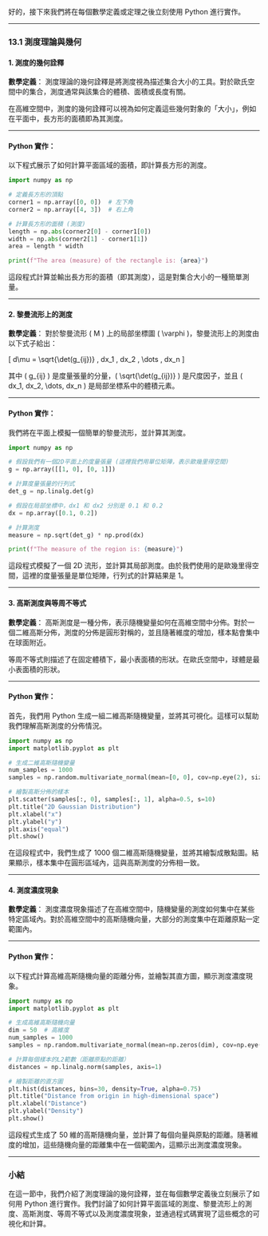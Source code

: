 好的，接下來我們將在每個數學定義或定理之後立刻使用 Python 進行實作。

---

### 13.1 測度理論與幾何

#### 1. 測度的幾何詮釋

**數學定義**：
測度理論的幾何詮釋是將測度視為描述集合大小的工具。對於歐氏空間中的集合，測度通常與該集合的體積、面積或長度有關。

在高維空間中，測度的幾何詮釋可以視為如何定義這些幾何對象的「大小」，例如在平面中，長方形的面積即為其測度。

---

#### Python 實作：
以下程式展示了如何計算平面區域的面積，即計算長方形的測度。

```python
import numpy as np

# 定義長方形的頂點
corner1 = np.array([0, 0])  # 左下角
corner2 = np.array([4, 3])  # 右上角

# 計算長方形的面積 (測度)
length = np.abs(corner2[0] - corner1[0])
width = np.abs(corner2[1] - corner1[1])
area = length * width

print(f"The area (measure) of the rectangle is: {area}")
```

這段程式計算並輸出長方形的面積（即其測度），這是對集合大小的一種簡單測量。

---

#### 2. 黎曼流形上的測度

**數學定義**：
對於黎曼流形 \( M \) 上的局部坐標圖 \( \varphi \)，黎曼流形上的測度由以下式子給出：

\[
d\mu = \sqrt{\det(g_{ij})} \, dx_1 \, dx_2 \, \dots \, dx_n
\]

其中 \( g_{ij} \) 是度量張量的分量，\( \sqrt{\det(g_{ij})} \) 是尺度因子，並且 \( dx_1, dx_2, \dots, dx_n \) 是局部坐標系中的體積元素。

---

#### Python 實作：
我們將在平面上模擬一個簡單的黎曼流形，並計算其測度。

```python
import numpy as np

# 假設我們有一個2D平面上的度量張量 (這裡我們用單位矩陣，表示歐幾里得空間)
g = np.array([[1, 0], [0, 1]])

# 計算度量張量的行列式
det_g = np.linalg.det(g)

# 假設在局部坐標中，dx1 和 dx2 分別是 0.1 和 0.2
dx = np.array([0.1, 0.2])

# 計算測度
measure = np.sqrt(det_g) * np.prod(dx)

print(f"The measure of the region is: {measure}")
```

這段程式模擬了一個 2D 流形，並計算其局部測度。由於我們使用的是歐幾里得空間，這裡的度量張量是單位矩陣，行列式的計算結果是 1。

---

#### 3. 高斯測度與等周不等式

**數學定義**：
高斯測度是一種分佈，表示隨機變量如何在高維空間中分佈。對於一個二維高斯分佈，測度的分佈是圓形對稱的，並且隨著維度的增加，樣本點會集中在球面附近。

等周不等式則描述了在固定體積下，最小表面積的形狀。在歐氏空間中，球體是最小表面積的形狀。

---

#### Python 實作：
首先，我們用 Python 生成一組二維高斯隨機變量，並將其可視化。這樣可以幫助我們理解高斯測度的分佈情況。

```python
import numpy as np
import matplotlib.pyplot as plt

# 生成二維高斯隨機變量
num_samples = 1000
samples = np.random.multivariate_normal(mean=[0, 0], cov=np.eye(2), size=num_samples)

# 繪製高斯分佈的樣本
plt.scatter(samples[:, 0], samples[:, 1], alpha=0.5, s=10)
plt.title("2D Gaussian Distribution")
plt.xlabel("x")
plt.ylabel("y")
plt.axis("equal")
plt.show()
```

在這段程式中，我們生成了 1000 個二維高斯隨機變量，並將其繪製成散點圖。結果顯示，樣本集中在圓形區域內，這與高斯測度的分佈相一致。

---

#### 4. 測度濃度現象

**數學定義**：
測度濃度現象描述了在高維空間中，隨機變量的測度如何集中在某些特定區域內。對於高維空間中的高斯隨機向量，大部分的測度集中在距離原點一定範圍內。

---

#### Python 實作：
以下程式計算高維高斯隨機向量的距離分佈，並繪製其直方圖，顯示測度濃度現象。

```python
import numpy as np
import matplotlib.pyplot as plt

# 生成高維高斯隨機向量
dim = 50  # 高維度
num_samples = 1000
samples = np.random.multivariate_normal(mean=np.zeros(dim), cov=np.eye(dim), size=num_samples)

# 計算每個樣本的L2範數（距離原點的距離）
distances = np.linalg.norm(samples, axis=1)

# 繪製距離的直方圖
plt.hist(distances, bins=30, density=True, alpha=0.75)
plt.title("Distance from origin in high-dimensional space")
plt.xlabel("Distance")
plt.ylabel("Density")
plt.show()
```

這段程式生成了 50 維的高斯隨機向量，並計算了每個向量與原點的距離。隨著維度的增加，這些隨機向量的距離集中在一個範圍內，這顯示出測度濃度現象。

---

### 小結

在這一節中，我們介紹了測度理論的幾何詮釋，並在每個數學定義後立刻展示了如何用 Python 進行實作。我們討論了如何計算平面區域的測度、黎曼流形上的測度、高斯測度、等周不等式以及測度濃度現象，並通過程式碼實現了這些概念的可視化和計算。